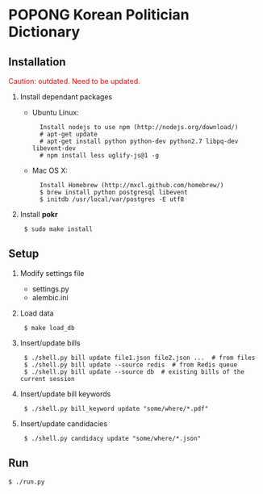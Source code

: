 POPONG Korean Politician Dictionary
===================================

## Installation

<span style="color: red">Caution: outdated. Need to be updated.</span>

1. Install dependant packages
    - Ubuntu Linux:

            Install nodejs to use npm (http://nodejs.org/download/)
            # apt-get update
            # apt-get install python python-dev python2.7 libpq-dev libevent-dev
            # npm install less uglify-js@1 -g
    - Mac OS X:

            Install Homebrew (http://mxcl.github.com/homebrew/)
            $ brew install python postgresql libevent
            $ initdb /usr/local/var/postgres -E utf8

1. Install **pokr**

        $ sudo make install

## Setup

1. Modify settings file
    - settings.py
    - alembic.ini

1. Load data

        $ make load_db

1. Insert/update bills

        $ ./shell.py bill update file1.json file2.json ...  # from files
        $ ./shell.py bill update --source redis  # from Redis queue
        $ ./shell.py bill update --source db  # existing bills of the current session

1. Insert/update bill keywords

        $ ./shell.py bill_keyword update "some/where/*.pdf"

1. Insert/update candidacies

        $ ./shell.py candidacy update "some/where/*.json"


## Run

    $ ./run.py
